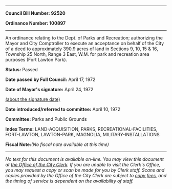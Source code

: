 

********

**Council Bill Number: 92520**
   
**Ordinance Number: 100897**
********

 An ordinance relating to the Dept. of Parks and Recreation; authorizing the Mayor and City Comptroller to execute an acceptance on behalf of the City of a deed to approximately 390.9 acres of land in Sections 9, 10, 15 & 16, Township 25 North, Range 3 East, W.M. for park and recreation area purposes (Fort Lawton Park).

**Status:** Passed
   
**Date passed by Full Council:** April 17, 1972
   
**Date of Mayor's signature:** April 24, 1972
   
[(about the signature date)](/~public/approvaldate.htm)
   
   
   
**Date introduced/referred to committee:** April 10, 1972
   
**Committee:** Parks and Public Grounds
   
   
**Index Terms:** LAND-ACQUISITION, PARKS, RECREATIONAL-FACILITIES, FORT-LAWTON, LAWTON-PARK, MAGNOLIA, MILITARY-INSTALLATIONS

**Fiscal Note:**_(No fiscal note available at this time)_
********

_No text for this document is available on-line. You may view this document at [the Office of the City Clerk](http://www.seattle.gov/leg/clerk/contactUs.htm). If you are unable to visit the Clerk's Office, you may request a copy or scan be made for you by Clerk staff. Scans and copies provided by the Office of the City Clerk are subject to [copy fees](http://clerk.seattle.gov/~public/clerkfees.htm), and the timing of service is dependent on the availability of staff._

